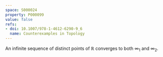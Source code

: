 ```yaml
---
space: S000024
property: P000099
value: false
refs:
- doi: 10.1007/978-1-4612-6290-9_6
  name: Counterexamples in Topology
---
```


An infinite sequence of distinct points of $\mathbb R$ converges to both $\infty_1$ and $\infty_2$.
